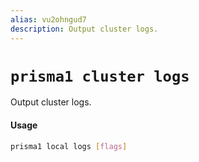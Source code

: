 ```yaml
---
alias: vu2ohngud7
description: Output cluster logs.
---
```


# `prisma1 cluster logs`

Output cluster logs.

#### Usage

```sh
prisma1 local logs [flags]
```
